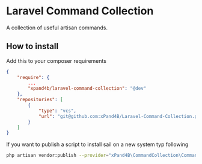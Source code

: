 # Laravel Command Collection
A collection of useful artisan commands.


## How to install
Add this to your composer requirements
```json
{
    "require": {
        ...
        "xpand4b/laravel-command-collection": "@dev"
    },
    "repositories": [
        {
            "type": "vcs",
            "url": "git@github.com:xPand4B/Laravel-Command-Collection.git"
        }
    ]
}
```

If you want to publish a script to install sail on a new system typ following
```bash
php artisan vendor:publish --provider="xPand4B\CommandCollection\CommandCollectionServiceProvider" --tag=sail
```